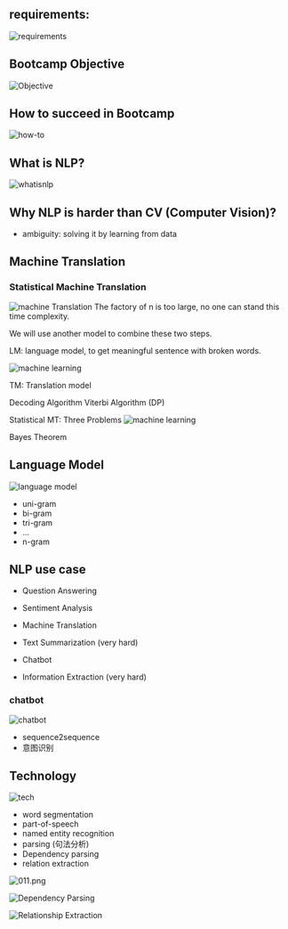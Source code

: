## requirements:
![requirements](imgs/imgs-001/001.png)

## Bootcamp Objective
![Objective](imgs/imgs-001/002.png)

## How to succeed in Bootcamp
![how-to](imgs/imgs-001/003.png)

## What is NLP?
![whatisnlp](imgs/imgs-001/004.png)

## Why NLP is harder than CV (Computer Vision)?
* ambiguity:
    solving it by learning from data

## Machine Translation
### Statistical Machine Translation
![machine Translation](imgs/imgs-001/005.png)
The factory of n is too large, no one can stand this time complexity.

We will use another model to combine these two steps.

LM: language model, to get meaningful sentence with broken words.

![machine learning](imgs/imgs-001/006.png)

TM: Translation model

Decoding Algorithm
Viterbi Algorithm (DP)

Statistical MT: Three Problems
![machine learning](imgs/imgs-001/007.png)

Bayes Theorem

## Language Model
![language model](imgs/imgs-001/008.png)
* uni-gram
* bi-gram
* tri-gram
* ...
* n-gram

## NLP use case
* Question Answering


* Sentiment Analysis
* Machine Translation
* Text Summarization (very hard)
* Chatbot
* Information Extraction (very hard)

### chatbot
![chatbot](imgs/imgs-001/009.png)
* sequence2sequence
* 意图识别

## Technology
![tech](imgs/imgs-001/010.png)

* word segmentation
* part-of-speech
* named entity recognition
* parsing (句法分析)
* Dependency parsing
* relation extraction

![011.png](imgs/imgs-001/011.png)

![Dependency Parsing](imgs/imgs-001/012.png)

![Relationship Extraction](imgs/imgs-001/013.png)
